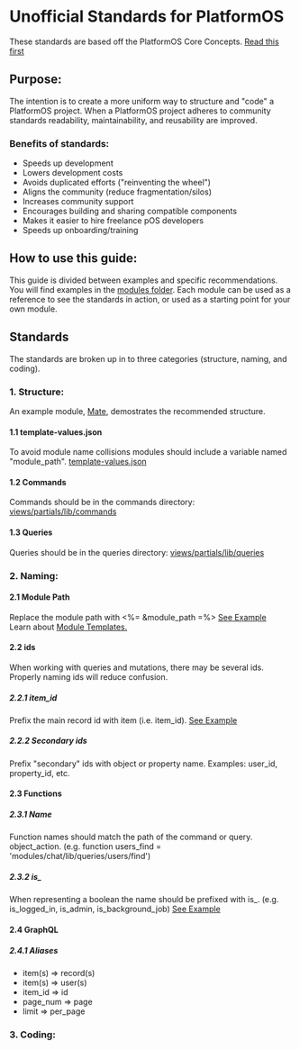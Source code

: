 # Unofficial Standards for PlatformOS

These standards are based off the PlatformOS Core Concepts. [Read this first](https://documentation.platformos.com/developer-guide/pos-marketplace-template/core-concepts#general-rules)

## Purpose:
The intention is to create a more uniform way to structure and "code" a PlatformOS project. When a PlatformOS project adheres to community standards readability, maintainability, and reusability are improved.

### Benefits of standards:

- Speeds up development
- Lowers development costs
- Avoids duplicated efforts ("reinventing the wheel")
- Aligns the community (reduce fragmentation/silos)
- Increases community support
- Encourages building and sharing compatible components
- Makes it easier to hire freelance pOS developers
- Speeds up onboarding/training

## How to use this guide:
This guide is divided between examples and specific recommendations. You will find examples in the [modules folder](https://github.com/ScottBReynolds/pos-standards/tree/structure/modules). Each module can be used as a reference to see the standards in action, or used as a starting point for your own module.

## Standards
The standards are broken up in to three categories (structure, naming, and coding).

### 1. Structure: 
An example module, [Mate](https://github.com/ScottBReynolds/pos-standards/tree/structure/modules/mate), demostrates the recommended structure.

#### 1.1 template-values.json
To avoid module name collisions modules should include a variable named "module_path". [template-values.json](https://github.com/ScottBReynolds/pos-standards/blob/structure/modules/mate/template-values.json)

#### 1.2 Commands
Commands should be in the commands directory: [views/partials/lib/commands](https://github.com/ScottBReynolds/pos-standards/tree/structure/modules/mate/private/views/partials/lib/commands)

#### 1.3 Queries
Queries should be in the queries directory: [views/partials/lib/queries](https://github.com/ScottBReynolds/pos-standards/tree/structure/modules/mate/private/views/partials/lib/queries)


### 2. Naming:
#### 2.1 Module Path
Replace the module path with <%= &module_path =%> 
[See Example](https://github.com/ScottBReynolds/pos-standards/tree/structure/modules/mate/private/graphql/automations/create.graphql)  
Learn about [Module Templates.](https://documentation.platformos.com/developer-guide/modules/templates#content)
#### 2.2 ids
When working with queries and mutations, there may be several ids. Properly naming ids will reduce confusion.
##### 2.2.1 item_id
Prefix the main record id with item (i.e. item_id). [See Example](https://github.com/ScottBReynolds/pos-standards/search?q=item_id)
##### 2.2.2 Secondary ids
Prefix "secondary" ids with object or property name. Examples: user_id, property_id, etc.
#### 2.3 Functions
##### 2.3.1 Name
Function names should match the path of the command or query. object_action. (e.g. function users_find = 'modules/chat/lib/queries/users/find')
##### 2.3.2 is_
When representing a boolean the name should be prefixed with is_. (e.g. is_logged_in, is_admin, is_background_job) [See Example](https://github.com/ScottBReynolds/pos-standards/search?q=is_background_job)
#### 2.4 GraphQL
##### 2.4.1 Aliases
 - item(s) => record(s)
 - item(s) => user(s)
 - item_id => id
 - page_num => page
 - limit => per_page

### 3. Coding:
